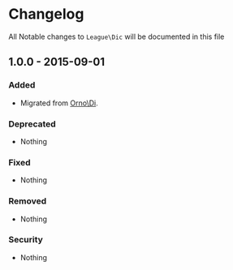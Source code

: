# Changelog

All Notable changes to `League\Dic` will be documented in this file

## 1.0.0 - 2015-09-01

### Added
- Migrated from [Orno\Di](https://github.com/orno/di).

### Deprecated
- Nothing

### Fixed
- Nothing

### Removed
- Nothing

### Security
- Nothing
